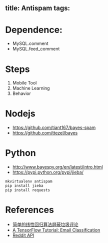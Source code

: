 title: Antispam
tags:
---

# Dependence:

- MySQL.comment
- MySQL.feed_comment

# Steps

1. Mobile Tool
2. Machine Learning
3. Behavior

# Nodejs

- <https://github.com/tiant167/bayes-spam>
- <https://github.com/ttezel/bayes>

# Python

- <http://www.bayespy.org/en/latest/intro.html>
- <https://pypi.python.org/pypi/jieba/>

```
mkvirtualenv antispam
pip install jieba
pip install requests
```

# References
- [简单的线性回归算法屏蔽垃圾评论](http://www.hutuseng.com/article/simple-linear-regression-filter-spam-comments)
- [A TensorFlow Tutorial: Email Classification](http://jrmeyer.github.io/tutorial/2016/02/01/TensorFlow-Tutorial.html)
- [Reddit API](https://www.reddit.com/dev/api)
